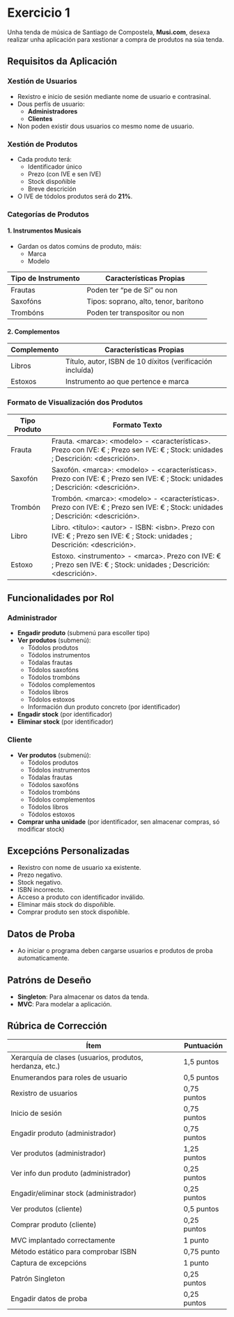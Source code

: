 # Exercicio 1

Unha tenda de música de Santiago de Compostela, **Musi.com**, desexa realizar unha aplicación para xestionar a compra de produtos na súa tenda.

## Requisitos da Aplicación

### Xestión de Usuarios

- Rexistro e inicio de sesión mediante nome de usuario e contrasinal.
- Dous perfís de usuario:
  - **Administradores**
  - **Clientes**
- Non poden existir dous usuarios co mesmo nome de usuario.

### Xestión de Produtos

- Cada produto terá:
  - Identificador único
  - Prezo (con IVE e sen IVE)
  - Stock dispoñible
  - Breve descrición
- O IVE de tódolos produtos será do **21%**.

### Categorías de Produtos

#### 1. Instrumentos Musicais

- Gardan os datos comúns de produto, máis:
  - Marca
  - Modelo

| Tipo de Instrumento | Características Propias                         |
|---------------------|-------------------------------------------------|
| Frautas             | Poden ter “pe de Si” ou non                    |
| Saxofóns            | Tipos: soprano, alto, tenor, barítono          |
| Trombóns            | Poden ter transpositor ou non                  |

#### 2. Complementos

| Complemento | Características Propias                                     |
|------------|-------------------------------------------------------------|
| Libros     | Título, autor, ISBN de 10 díxitos (verificación incluída)   |
| Estoxos    | Instrumento ao que pertence e marca                          |

### Formato de Visualización dos Produtos

| Tipo Produto | Formato Texto |
|--------------|----------------|
| Frauta       | Frauta. \<marca\>: \<modelo\> - \<características\>. Prezo con IVE: € ; Prezo sen IVE: € ; Stock: unidades ; Descrición: \<descrición\>. |
| Saxofón      | Saxofón. \<marca\>: \<modelo\> - \<características\>. Prezo con IVE: € ; Prezo sen IVE: € ; Stock: unidades ; Descrición: \<descrición\>. |
| Trombón      | Trombón. \<marca\>: \<modelo\> - \<características\>. Prezo con IVE: € ; Prezo sen IVE: € ; Stock: unidades ; Descrición: \<descrición\>. |
| Libro        | Libro. \<título\>: \<autor\> - ISBN: \<isbn\>. Prezo con IVE: € ; Prezo sen IVE: € ; Stock: unidades ; Descrición: \<descrición\>. |
| Estoxo       | Estoxo. \<instrumento\> - \<marca\>. Prezo con IVE: € ; Prezo sen IVE: € ; Stock: unidades ; Descrición: \<descrición\>. |

## Funcionalidades por Rol

### Administrador

- **Engadir produto** (submenú para escoller tipo)
- **Ver produtos** (submenú):
  - Tódolos produtos
  - Tódolos instrumentos
  - Tódalas frautas
  - Tódolos saxofóns
  - Tódolos trombóns
  - Tódolos complementos
  - Tódolos libros
  - Tódolos estoxos
  - Información dun produto concreto (por identificador)
- **Engadir stock** (por identificador)
- **Eliminar stock** (por identificador)

### Cliente

- **Ver produtos** (submenú):
  - Tódolos produtos
  - Tódolos instrumentos
  - Tódalas frautas
  - Tódolos saxofóns
  - Tódolos trombóns
  - Tódolos complementos
  - Tódolos libros
  - Tódolos estoxos
- **Comprar unha unidade** (por identificador, sen almacenar compras, só modificar stock)

## Excepcións Personalizadas

- Rexistro con nome de usuario xa existente.
- Prezo negativo.
- Stock negativo.
- ISBN incorrecto.
- Acceso a produto con identificador inválido.
- Eliminar máis stock do dispoñible.
- Comprar produto sen stock dispoñible.

## Datos de Proba

- Ao iniciar o programa deben cargarse usuarios e produtos de proba automaticamente.

## Patróns de Deseño

- **Singleton**: Para almacenar os datos da tenda.
- **MVC**: Para modelar a aplicación.

## Rúbrica de Corrección

| Ítem                                                                 | Puntuación       |
|----------------------------------------------------------------------|------------------|
| Xerarquía de clases (usuarios, produtos, herdanza, etc.)             | 1,5 puntos       |
| Enumerandos para roles de usuario                                    | 0,5 puntos       |
| Rexistro de usuarios                                                 | 0,75 puntos      |
| Inicio de sesión                                                     | 0,75 puntos      |
| Engadir produto (administrador)                                      | 0,75 puntos      |
| Ver produtos (administrador)                                         | 1,25 puntos      |
| Ver info dun produto (administrador)                                 | 0,25 puntos      |
| Engadir/eliminar stock (administrador)                               | 0,25 puntos      |
| Ver produtos (cliente)                                               | 0,5 puntos       |
| Comprar produto (cliente)                                            | 0,25 puntos      |
| MVC implantado correctamente                                         | 1 punto          |
| Método estático para comprobar ISBN                                  | 0,75 punto       |
| Captura de excepcións                                                | 1 punto          |
| Patrón Singleton                                                     | 0,25 puntos      |
| Engadir datos de proba                                               | 0,25 puntos      |
